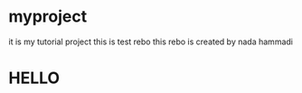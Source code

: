 # myproject
it is my tutorial project
this is test rebo
this rebo is created by nada hammadi
<h1>HELLO</h1>

